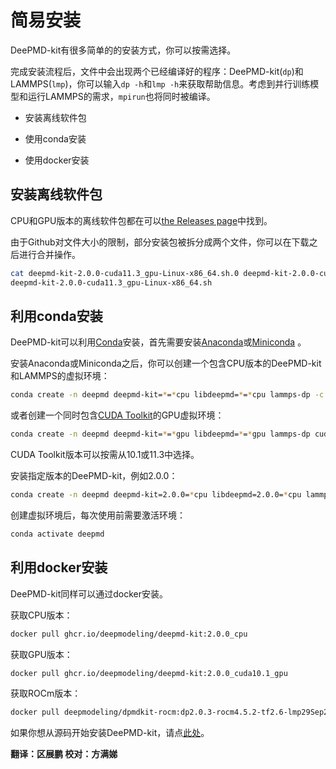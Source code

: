 # 简易安装

DeePMD-kit有很多简单的的安装方式，你可以按需选择。

完成安装流程后，文件中会出现两个已经编译好的程序：DeePMD-kit(`dp`)和LAMMPS(`lmp`)，你可以输入`dp -h`和`lmp -h`来获取帮助信息。考虑到并行训练模型和运行LAMMPS的需求，`mpirun`也将同时被编译。

- 安装离线软件包

- 使用conda安装

- 使用docker安装


## 安装离线软件包

CPU和GPU版本的离线软件包都在可以[the Releases page](https://github.com/deepmodeling/deepmd-kit/releases)中找到。

由于Github对文件大小的限制，部分安装包被拆分成两个文件，你可以在下载之后进行合并操作。
```bash
cat deepmd-kit-2.0.0-cuda11.3_gpu-Linux-x86_64.sh.0 deepmd-kit-2.0.0-cuda11.3_gpu-Linux-x86_64.sh.1 > 
deepmd-kit-2.0.0-cuda11.3_gpu-Linux-x86_64.sh
```
## 利用conda安装
DeePMD-kit可以利用[Conda](https://github.com/conda/conda)安装，首先需要安装[Anaconda](https://www.anaconda.com/products/individual#download-section)或[Miniconda](https://docs.conda.io/en/latest/miniconda.html)	。

安装Anaconda或Miniconda之后，你可以创建一个包含CPU版本的DeePMD-kit和LAMMPS的虚拟环境：
```bash
conda create -n deepmd deepmd-kit=*=*cpu libdeepmd=*=*cpu lammps-dp -c https://conda.deepmodeling.org
```
或者创建一个同时包含[CUDA Toolkit](https://docs.nvidia.com/deploy/cuda-compatibility/index.html#binary-compatibility__table-toolkit-driver)的GPU虚拟环境：
```bash
conda create -n deepmd deepmd-kit=*=*gpu libdeepmd=*=*gpu lammps-dp cudatoolkit=11.3 horovod -c https://conda.deepmodeling.org
```
CUDA Toolkit版本可以按需从10.1或11.3中选择。

安装指定版本的DeePMD-kit，例如2.0.0：
```bash
conda create -n deepmd deepmd-kit=2.0.0=*cpu libdeepmd=2.0.0=*cpu lammps-dp=2.0.0 horovod -c https://conda.deepmodeling.org
```
创建虚拟环境后，每次使用前需要激活环境：
```bash
conda activate deepmd
``` 

## 利用docker安装

DeePMD-kit同样可以通过docker安装。

获取CPU版本：
```bash
docker pull ghcr.io/deepmodeling/deepmd-kit:2.0.0_cpu
```
获取GPU版本：
```bash
docker pull ghcr.io/deepmodeling/deepmd-kit:2.0.0_cuda10.1_gpu
```    
获取ROCm版本：
```bash
docker pull deepmodeling/dpmdkit-rocm:dp2.0.3-rocm4.5.2-tf2.6-lmp29Sep2021
```
如果你想从源码开始安装DeePMD-kit，请点[此处](https://docs.deepmodeling.org/projects/deepmd/en/master/install/install-from-source.html)。

**翻译：区展鹏 校对：方满娣**
